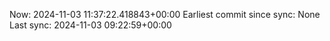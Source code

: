 Now: 2024-11-03 11:37:22.418843+00:00 Earliest commit since sync: None Last sync: 2024-11-03 09:22:59+00:00

